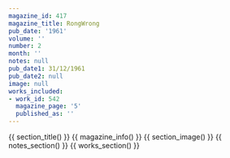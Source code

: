 ```yaml
---
magazine_id: 417
magazine_title: RongWrong
pub_date: '1961'
volume: ''
number: 2
month: ''
notes: null
pub_date1: 31/12/1961
pub_date2: null
image: null
works_included:
- work_id: 542
  magazine_page: '5'
  published_as: ''
---
```


{{ section_title() }}
{{ magazine_info() }}
{{ section_image() }}
{{ notes_section() }}
{{ works_section() }}

